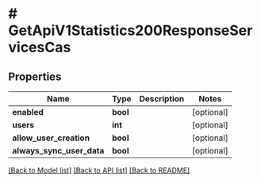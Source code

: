 # # GetApiV1Statistics200ResponseServicesCas

## Properties

Name | Type | Description | Notes
------------ | ------------- | ------------- | -------------
**enabled** | **bool** |  | [optional]
**users** | **int** |  | [optional]
**allow_user_creation** | **bool** |  | [optional]
**always_sync_user_data** | **bool** |  | [optional]

[[Back to Model list]](../../README.md#models) [[Back to API list]](../../README.md#endpoints) [[Back to README]](../../README.md)
